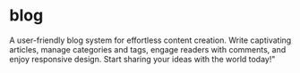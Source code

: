 # blog
A user-friendly blog system for effortless content creation. Write captivating articles, manage categories and tags, engage readers with comments, and enjoy responsive design. Start sharing your ideas with the world today!"
